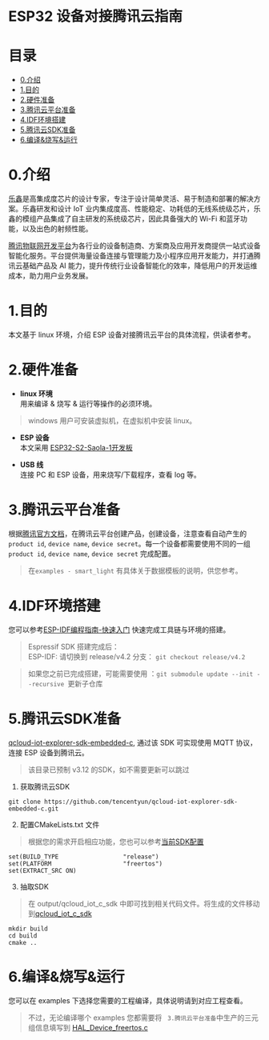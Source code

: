 # ESP32 设备对接腾讯云指南
# 目录

- [0.介绍](#Introduction)
- [1.目的](#aim)
- [2.硬件准备](#hardwareprepare)  
- [3.腾讯云平台准备](#qcloudprepare)  
- [4.IDF环境搭建](#compileprepare)  
- [5.腾讯云SDK准备](#sdkprepare)  
- [6.编译&烧写&运行](#makeflash)  

# <span id = "Introduction">0.介绍</span>
[乐鑫](https://www.espressif.com/zh-hans)是高集成度芯片的设计专家，专注于设计简单灵活、易于制造和部署的解决方案。乐鑫研发和设计 IoT 业内集成度高、性能稳定、功耗低的无线系统级芯片，乐鑫的模组产品集成了自主研发的系统级芯片，因此具备强大的 Wi-Fi 和蓝牙功能，以及出色的射频性能。

[腾讯物联网开发平台](https://console.cloud.tencent.com/iotexplorer)为各行业的设备制造商、方案商及应用开发商提供一站式设备智能化服务。平台提供海量设备连接与管理能力及小程序应用开发能力，并打通腾讯云基础产品及 AI 能力，提升传统行业设备智能化的效率，降低用户的开发运维成本，助力用户业务发展。

# <span id = "aim">1.目的</span>
本文基于 linux 环境，介绍 ESP 设备对接腾讯云平台的具体流程，供读者参考。

# <span id = "hardwareprepare">2.硬件准备</span>
- **linux 环境**  
用来编译 & 烧写 & 运行等操作的必须环境。 
> windows 用户可安装虚拟机，在虚拟机中安装 linux。

- **ESP 设备**  
本文采用 [ESP32-S2-Saola-1开发板](https://docs.espressif.com/projects/esp-idf/zh_CN/latest/esp32s2/hw-reference/esp32s2/user-guide-saola-1-v1.2.html)

- **USB 线**  
连接 PC 和 ESP 设备，用来烧写/下载程序，查看 log 等。

# <span id = "qcloudprepare">3.腾讯云平台准备</span>
根据[腾讯官方文档](https://cloud.tencent.com/document/product/1081/34739)，在腾讯云平台创建产品，创建设备，注意查看自动产生的 `product id`, `device name`, `device secret`。每一个设备都需要使用不同的一组 `product id`, `device name`, `device secret` 完成配置。
> 在`examples - smart_light` 有具体关于数据模板的说明，供您参考。

# <span id = "compileprepare">4.IDF环境搭建</span>
您可以参考[ESP-IDF编程指南-快速入门](https://docs.espressif.com/projects/esp-idf/zh_CN/latest/esp32/get-started/index.html#get-started-setup-toolchain) 快速完成工具链与环境的搭建。
> Espressif SDK 搭建完成后：    
>  ESP-IDF: 请切换到 release/v4.2 分支： `git checkout release/v4.2`   

> 如果您之前已完成搭建，可能需要使用 ：`git submodule update --init --recursive `更新子仓库

# <span id = "sdkprepare">5.腾讯云SDK准备</span> 
[qcloud-iot-explorer-sdk-embedded-c](https://github.com/tencentyun/qcloud-iot-explorer-sdk-embedded-c), 通过该 SDK 可实现使用 MQTT 协议，连接 ESP 设备到腾讯云。
> 该目录已预制 v3.12 的SDK，如不需要更新可以跳过

1. 获取腾讯云SDK
```
git clone https://github.com/tencentyun/qcloud-iot-explorer-sdk-embedded-c.git
```
2. 配置CMakeLists.txt 文件
> 根据您的需求开启相应功能，您也可以参考[当前SDK配置](./qcloud_iot_c_sdk/include/config.h)
```
set(BUILD_TYPE                  "release")
set(PLATFORM 	                "freertos")
set(EXTRACT_SRC ON)
```

3. 抽取SDK
> 在 output/qcloud_iot_c_sdk 中即可找到相关代码文件。将生成的文件移动到[qcloud_iot_c_sdk](./qcloud_iot_c_sdk)
```
mkdir build
cd build
cmake ..
```

# <span id = "makeflash">6.编译&烧写&运行</span>
您可以在 examples 下选择您需要的工程编译，具体说明请到对应工程查看。
> 不过，无论编译哪个 examples 您都需要将 ` 3.腾讯云平台准备`中生产的三元组信息填写到 [HAL_Device_freertos.c](./qcloud_iot_c_sdk/platform/HAL_Device_freertos.c)





